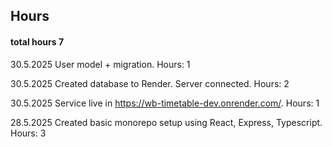 ## Hours

#### total hours 7

30.5.2025 User model + migration. Hours: 1

30.5.2025 Created database to Render. Server connected. Hours: 2

30.5.2025 Service live in https://wb-timetable-dev.onrender.com/. Hours: 1

28.5.2025 Created basic monorepo setup using React, Express, Typescript. Hours: 3
